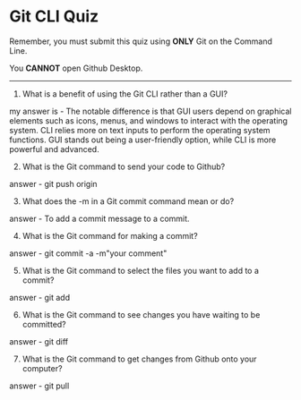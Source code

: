 # Git CLI Quiz

Remember, you must submit this quiz using __ONLY__ Git on the Command Line.

You __CANNOT__ open Github Desktop.

---

1. What is a benefit of using the Git CLI rather than a GUI?

<!-- Write your answer here -->
my answer is - 
The notable difference is that GUI users depend on graphical elements such as icons, menus, and windows to interact with the operating system. CLI relies more on text inputs to perform the operating system functions. GUI stands out being a user-friendly option, while CLI is more powerful and advanced.

2. What is the Git command to send your code to Github?

<!-- Write your answer here -->
answer - git push origin

3. What does the -m in a Git commit command mean or do?

<!-- Write your answer here -->
answer - To add a commit message to a commit.

4. What is the Git command for making a commit?

<!-- Write your answer here -->
answer - git commit -a -m"your comment"

5. What is the Git command to select the files you want to add to a commit?

<!-- Write your answer here --> 
answer - git add

6. What is the Git command to see changes you have waiting to be committed?

<!-- Write your answer here -->
answer - git diff

7. What is the Git command to get changes from Github onto your computer?

<!-- Write your answer here -->
answer - git pull
